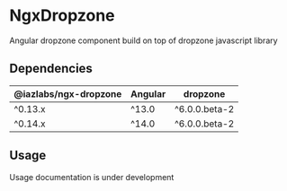 # NgxDropzone

Angular dropzone component build on top of dropzone javascript library

## Dependencies

| @iazlabs/ngx-dropzone | Angular | dropzone      |
|----------------------|---------|---------------|
| ^0.13.x              | ^13.0   | ^6.0.0.beta-2 |
| ^0.14.x              | ^14.0   | ^6.0.0.beta-2 |

## Usage

Usage documentation is under development
